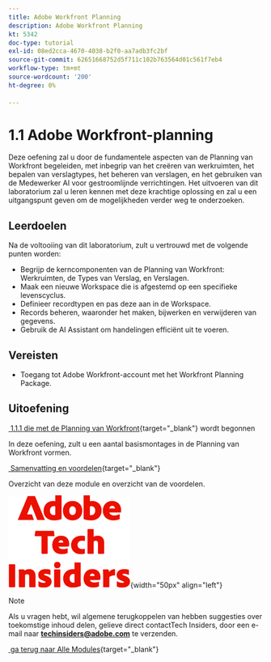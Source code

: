 ```yaml
---
title: Adobe Workfront Planning
description: Adobe Workfront Planning
kt: 5342
doc-type: tutorial
exl-id: 08ed2cca-4670-4038-b2f0-aa7adb3fc2bf
source-git-commit: 62651668752d5f711c102b763564d01c561f7eb4
workflow-type: tm+mt
source-wordcount: '200'
ht-degree: 0%

---
```


# 1.1 Adobe Workfront-planning

Deze oefening zal u door de fundamentele aspecten van de Planning van Workfront begeleiden, met inbegrip van het creëren van werkruimten, het bepalen van verslagtypes, het beheren van verslagen, en het gebruiken van de Medewerker AI voor gestroomlijnde verrichtingen. Het uitvoeren van dit laboratorium zal u leren kennen met deze krachtige oplossing en zal u een uitgangspunt geven om de mogelijkheden verder weg te onderzoeken.

## Leerdoelen

Na de voltooiing van dit laboratorium, zult u vertrouwd met de volgende punten worden:

- Begrijp de kerncomponenten van de Planning van Workfront: Werkruimten, de Types van Verslag, en Verslagen.
- Maak een nieuwe Workspace die is afgestemd op een specifieke levenscyclus.
- Definieer recordtypen en pas deze aan in de Workspace.
- Records beheren, waaronder het maken, bijwerken en verwijderen van gegevens.
- Gebruik de AI Assistant om handelingen efficiënt uit te voeren.

## Vereisten

- Toegang tot Adobe Workfront-account met het Workfront Planning Package.

## Uitoefening

[&#x200B; 1.1.1 die met de Planning van Workfront &#x200B;](./ex1.md){target="_blank"} wordt begonnen

In deze oefening, zult u een aantal basismontages in de Planning van Workfront vormen.

[&#x200B; Samenvatting en voordelen &#x200B;](./summary.md){target="_blank"}

Overzicht van deze module en overzicht van de voordelen.

![&#x200B; Indexen van de Tech &#x200B;](./../../../assets/images/techinsiders.png){width="50px" align="left"}

>[!NOTE]
>
>Als u vragen hebt, wil algemene terugkoppelen van hebben suggesties over toekomstige inhoud delen, gelieve direct contactTech Insiders, door een e-mail naar **techinsiders@adobe.com** te verzenden.

[&#x200B; ga terug naar Alle Modules &#x200B;](../../../overview.md){target="_blank"}
